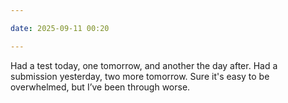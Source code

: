 ```yaml
---

date: 2025-09-11 00:20

---
```


Had a test today, one tomorrow, and another the day after. Had a submission yesterday, two more tomorrow. Sure it's easy to be overwhelmed, but I’ve been through worse.
